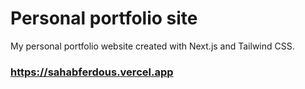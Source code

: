 # Personal portfolio site

My personal portfolio website created with Next.js and Tailwind CSS.

### https://sahabferdous.vercel.app
